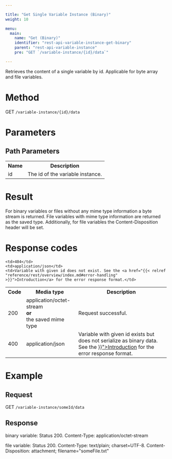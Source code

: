 ```yaml
---

title: "Get Single Variable Instance (Binary)"
weight: 10

menu:
  main:
    name: "Get (Binary)"
    identifier: "rest-api-variable-instance-get-binary"
    parent: "rest-api-variable-instance"
    pre: "GET `/variable-instance/{id}/data`"

---
```



Retrieves the content of a single variable by id. Applicable for byte array and file variables.


# Method

GET `/variable-instance/{id}/data`


# Parameters

## Path Parameters

<table class="table table-striped">
  <tr>
    <th>Name</th>
    <th>Description</th>
  </tr>
  <tr>
    <td>id</td>
    <td>The id of the variable instance.</td>
  </tr>
</table>


# Result

For binary variables or files without any mime type information a byte stream is returned. File variables with mime type information are returned as the saved type.
Additionally, for file variables the Content-Disposition header will be set.

# Response codes

<table class="table table-striped">
  <tr>
    <th>Code</th>
    <th>Media type</th>
    <th>Description</th>
  </tr>
  <tr>
    <td>200</td>
    <td>application/octet-stream<br/><b>or</b></br>the saved mime type</td>
    <td>Request successful.</td>
  </tr>
  <tr>
    <td>400</td>
    <td>application/json</td>
    <td>Variable with given id exists but does not serialize as binary data. See the <a href="{{< relref "reference/rest/overview/index.md#error-handling" >}}">Introduction</a> for the error response format.</td>
  </tr>
  <tr>

    <td>404</td>
    <td>application/json</td>
    <td>Variable with given id does not exist. See the <a href="{{< relref "reference/rest/overview/index.md#error-handling" >}}">Introduction</a> for the error response format.</td>
  </tr>
</table>


# Example

## Request

GET `/variable-instance/someId/data`

## Response

binary variable: Status 200. Content-Type: application/octet-stream

file variable: Status 200. Content-Type: text/plain; charset=UTF-8. Content-Disposition: attachment; filename="someFile.txt"
